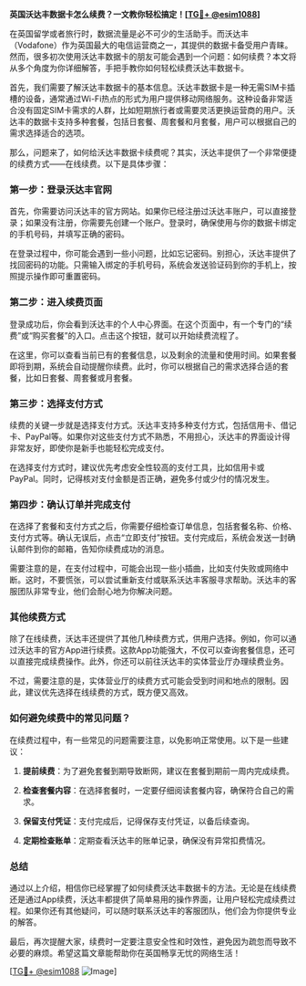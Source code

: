 **英国沃达丰数据卡怎么续费？一文教你轻松搞定！[[TG💪+ @esim1088](https://t.me/s/esim1088)]**

在英国留学或者旅行时，数据流量是必不可少的生活助手。而沃达丰（Vodafone）作为英国最大的电信运营商之一，其提供的数据卡备受用户青睐。然而，很多初次使用沃达丰数据卡的朋友可能会遇到一个问题：如何续费？本文将从多个角度为你详细解答，手把手教你如何轻松续费沃达丰数据卡。

首先，我们需要了解沃达丰数据卡的基本信息。沃达丰数据卡是一种无需SIM卡插槽的设备，通常通过Wi-Fi热点的形式为用户提供移动网络服务。这种设备非常适合没有固定SIM卡需求的人群，比如短期旅行者或需要灵活更换运营商的用户。沃达丰的数据卡支持多种套餐，包括日套餐、周套餐和月套餐，用户可以根据自己的需求选择适合的选项。

那么，问题来了，如何给沃达丰数据卡续费呢？其实，沃达丰提供了一个非常便捷的续费方式——在线续费。以下是具体步骤：

### 第一步：登录沃达丰官网

首先，你需要访问沃达丰的官方网站。如果你已经注册过沃达丰账户，可以直接登录；如果没有注册，你需要先创建一个账户。登录时，确保使用与你的数据卡绑定的手机号码，并填写正确的密码。

在登录过程中，你可能会遇到一些小问题，比如忘记密码。别担心，沃达丰提供了找回密码的功能。只需输入绑定的手机号码，系统会发送验证码到你的手机上，按照提示操作即可重置密码。

### 第二步：进入续费页面

登录成功后，你会看到沃达丰的个人中心界面。在这个页面中，有一个专门的“续费”或“购买套餐”的入口。点击这个按钮，就可以开始续费流程了。

在这里，你可以查看当前已有的套餐信息，以及剩余的流量和使用时间。如果套餐即将到期，系统会自动提醒你续费。此时，你可以根据自己的需求选择合适的套餐，比如日套餐、周套餐或月套餐。

### 第三步：选择支付方式

续费的关键一步就是选择支付方式。沃达丰支持多种支付方式，包括信用卡、借记卡、PayPal等。如果你对这些支付方式不熟悉，不用担心，沃达丰的界面设计得非常友好，即使你是新手也能轻松完成支付。

在选择支付方式时，建议优先考虑安全性较高的支付工具，比如信用卡或PayPal。同时，记得核对支付金额是否正确，避免多付或少付的情况发生。

### 第四步：确认订单并完成支付

在选择了套餐和支付方式之后，你需要仔细检查订单信息，包括套餐名称、价格、支付方式等。确认无误后，点击“立即支付”按钮。支付完成后，系统会发送一封确认邮件到你的邮箱，告知你续费成功的消息。

需要注意的是，在支付过程中，可能会出现一些小插曲，比如支付失败或网络中断。这时，不要慌张，可以尝试重新支付或联系沃达丰客服寻求帮助。沃达丰的客服团队非常专业，他们会耐心地为你解决问题。

### 其他续费方式

除了在线续费，沃达丰还提供了其他几种续费方式，供用户选择。例如，你可以通过沃达丰的官方App进行续费。这款App功能强大，不仅可以查询套餐信息，还可以直接完成续费操作。此外，你还可以前往沃达丰的实体营业厅办理续费业务。

不过，需要注意的是，实体营业厅的续费方式可能会受到时间和地点的限制。因此，建议优先选择在线续费的方式，既方便又高效。

### 如何避免续费中的常见问题？

在续费过程中，有一些常见的问题需要注意，以免影响正常使用。以下是一些建议：

1. **提前续费**：为了避免套餐到期导致断网，建议在套餐到期前一周内完成续费。
   
2. **检查套餐内容**：在选择套餐时，一定要仔细阅读套餐内容，确保符合自己的需求。

3. **保留支付凭证**：支付完成后，记得保存支付凭证，以备后续查询。

4. **定期检查账单**：定期查看沃达丰的账单记录，确保没有异常扣费情况。

### 总结

通过以上介绍，相信你已经掌握了如何续费沃达丰数据卡的方法。无论是在线续费还是通过App续费，沃达丰都提供了简单易用的操作界面，让用户轻松完成续费过程。如果你还有其他疑问，可以随时联系沃达丰的客服团队，他们会为你提供专业的解答。

最后，再次提醒大家，续费时一定要注意安全性和时效性，避免因为疏忽而导致不必要的麻烦。希望这篇文章能帮助你在英国畅享无忧的网络生活！

[[TG💪+ @esim1088](https://t.me/s/esim1088) ![Image](https://i.postimg.cc/4NQfJmqS/Snipaste-2025-05-13-00-14-12.png)]